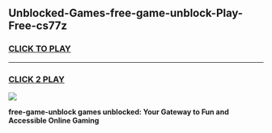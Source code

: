 
## Unblocked-Games-free-game-unblock-Play-Free-cs77z
<h3>
<a href="https://premium76.site?title=free-game-unblock&ref=20A">CLICK TO PLAY</a></h3>
<hr>

<h3>
<a href="https://premium76.site?title=free-game-unblock&ref=20A">CLICK 2 PLAY</a>
  
</h3>

<a href="https://premium76.site?title=free-game-unblock&ref=20A"><img src="https://clearcache.store/games.png"></a>


**free-game-unblock games unblocked: Your Gateway to Fun and Accessible Online Gaming**
